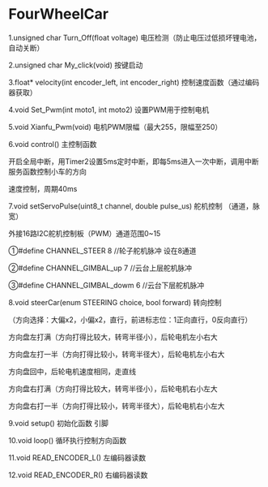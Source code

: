 # FourWheelCar
1.unsigned char Turn_Off(float voltage) 电压检测（防止电压过低损坏锂电池，自动关断）

2.unsigned char My_click(void)  按键启动

3.float* velocity(int encoder_left, int encoder_right) 控制速度函数（通过编码器获取）

4.void Set_Pwm(int moto1, int moto2) 设置PWM用于控制电机

5.void Xianfu_Pwm(void) 电机PWM限幅（最大255，限幅至250）

6.void control() 主控制函数 

开启全局中断，用Timer2设置5ms定时中断，即每5ms进入一次中断，调用中断服务函数控制小车的方向

速度控制，周期40ms

7.void setServoPulse(uint8_t channel, double pulse_us) 舵机控制 （通道，脉宽）

外接16路I2C舵机控制板（PWM）通道范围0~15

①#define CHANNEL_STEER 8  //轮子舵机脉冲 设在8通道 

②#define CHANNEL_GIMBAL_up 7 //云台上层舵机脉冲 

③#define CHANNEL_GIMBAL_dowm 6 //云台下层舵机脉冲 

8.void steerCar(enum STEERING choice, bool forward) 转向控制

（方向选择：大偏x2，小偏x2，直行，前进标志位：1正向直行，0反向直行）

方向盘左打满（方向打得比较大，转弯半径小），后轮电机左小右大

方向盘左打一半（方向打得比较小，转弯半径大），后轮电机左小右大

方向盘回中，后轮电机速度相同，走直线

方向盘右打满（方向打得比较大，转弯半径小），后轮电机右小左大

方向盘右打一半（方向打得比较小，转弯半径大），后轮电机右小左大

9.void setup()  初始化函数 引脚

10.void loop()  循环执行控制方向函数

11.void READ_ENCODER_L() 左编码器读数

12.void READ_ENCODER_R() 右编码器读数


